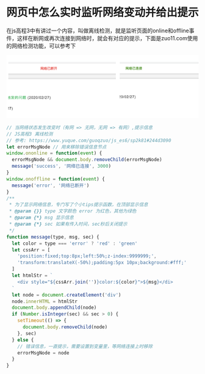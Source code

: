 
# 网页中怎么实时监听网络变动并给出提示

在js高程3中有讲过一个内容，叫做离线检测，就是监听页面的online和offline事件，这样在断网或再次连接到网络时，就会有对应的提示，下面是zuo11.com使用的网络检测功能，可以参考下

![offline_check.png](../../../images/blog/js/offline_check.png)

```js
// 当网络状态发生改变时（有网 => 无网，无网 => 有网）,提示信息
// JS高程3 离线检测
// 参考: https://www.yuque.com/guoqzuo/js_es6/sp2k81#244d3090
let errorMsgNode // 用来移除错误信息节点
window.ononline = function(event) {
  errorMsgNode && document.body.removeChild(errorMsgNode)
  message('success', '网络已连接', 3000)
}
window.onoffline = function(event) {
  message('error', '网络已断开')
}
/**
 * 为了显示网络信息，专门写了个小tips提示函数，在顶部显示信息
 * @param {}} type 文字颜色 error 为红色，其他为绿色
 * @param {*} msg 显示信息
 * @param {*} sec 如果有传入时间，sec秒后关闭提示
 */
function message(type, msg, sec) {
  let color = type === 'error' ? 'red' : 'green'
  let cssArr = [
    'position:fixed;top:8px;left:50%;z-index:9999999;',
    'transform:translateX(-50%);padding:5px 10px;background:#fff;'
  ]
  let htmlStr = `
    <div style="${cssArr.join('')}color:${color}">${msg}</di>
  `
  let node = document.createElement('div')
  node.innerHTML = htmlStr
  document.body.appendChild(node)
  if (Number.isInteger(sec) && sec > 0) {
    setTimeout(() => {
      document.body.removeChild(node)
    }, sec)
  } else {
    // 错误信息，一直提示，需要设置到变量里，等网络连接上时移除
    errorMsgNode = node
  }
}
```